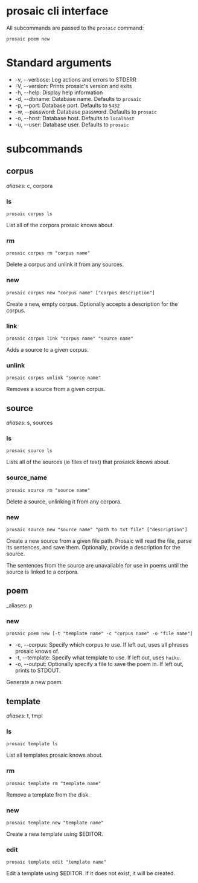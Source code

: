 # prosaic cli interface

All subcommands are passed to the `prosaic` command:

    prosaic poem new

# Standard arguments

* -v, --verbose: Log actions and errors to STDERR
* -V, --version: Prints prosaic's version and exits
* -h, --help: Display help information
* -d, --dbname: Database name. Defaults to `prosaic`
* -p, --port: Database port. Defaults to `5432`
* -w, --password: Database password. Defaults to `prosaic`
* -o, --host: Database host. Defaults to `localhost`
* -u, --user: Database user. Defaults to `prosaic`

# subcommands

## corpus

_aliases_: c, corpora

### ls

    prosaic corpus ls

List all of the corpora prosaic knows about.

### rm

    prosaic corpus rm "corpus name"

Delete a corpus and unlink it from any sources.

### new

    prosaic corpus new "corpus name" ["corpus description"]

Create a new, empty corpus. Optionally accepts a description for the corpus.

### link

    prosaic corpus link "corpus name" "source name"

Adds a source to a given corpus.

### unlink

    prosaic corpus unlink "source name"

Removes a source from a given corpus.

## source

_aliases_: s, sources

### ls

    prosaic source ls

Lists all of the sources (ie files of text) that prosaick knows about.

### source_name

    prosaic source rm "source name"

Delete a source, unlinking it from any corpora.

### new 

    prosaic source new "source name" "path to txt file" ["description"]

Create a new source from a given file path. Prosaic will read the file, parse
its sentences, and save them. Optionally, provide a description for the source.

The sentences from the source are unavailable for use in poems until the source
is linked to a corpora.

## poem

_aliases: p

### new

    prosaic poem new [-t "template name" -c "corpus name" -o "file name"]

* -c, --corpus: Specify which corpus to use. If left out, uses all phrases prosaic knows of.
* -t, --template: Specify what template to use. If left out, uses `haiku`.
* -o, --output: Optionally specify a file to save the poem in. If left out, prints to STDOUT. 

Generate a new poem.

## template

_aliases_: t, tmpl

### ls

    prosaic template ls

List all templates prosaic knows about.

### rm

    prosaic template rm "template name"

Remove a template from the disk.

### new 

    prosaic template new "template name"

Create a new template using $EDITOR.

### edit

    prosaic template edit "template name"
 
Edit a template using $EDITOR. If it does not exist, it will be created.

